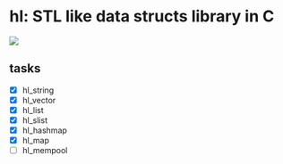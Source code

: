 # hl: STL like data structs library in C

![](https://github.com/yuexiahu/hl/workflows/C/C++%20CI/badge.svg)

## tasks

- [x] hl_string
- [x] hl_vector
- [x] hl_list
- [x] hl_slist
- [x] hl_hashmap
- [x] hl_map
- [ ] hl_mempool
